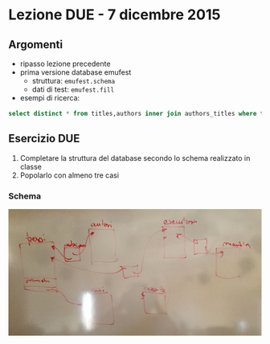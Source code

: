 # Lezione DUE - 7 dicembre 2015

## Argomenti

  * ripasso lezione precedente
  * prima versione database emufest
    * struttura: `emufest.schema`
    * dati di test: `emufest.fill`
  * esempi di ricerca:
  
  ```sql
  select distinct * from titles,authors inner join authors_titles where titles.id = authors_titles.title_id and authors.id = authors_titles.author_id and authors.last = "Cerioni";
  ```

## Esercizio DUE

  1. Completare la struttura del database secondo lo schema realizzato in classe
  2. Popolarlo con almeno tre casi

### Schema

![schema emufest](https://raw.githubusercontent.com/SMERM/Seminario-Database/master/20151207/schema_emufest_01.jpg)
